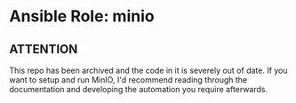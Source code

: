 # Ansible Role: minio

## ATTENTION

This repo has been archived and the code in it is severely out of date.
If you want to setup and run MinIO, I'd recommend reading through the documentation and developing the automation you require afterwards.
